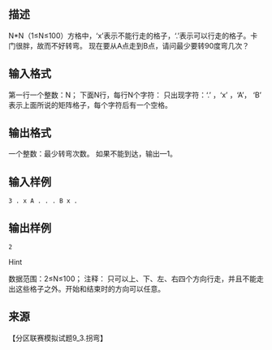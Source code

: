 ## 描述

N*N（1≤N≤100）方格中，‘x’表示不能行走的格子，‘.’表示可以行走的格子。卡门很胖，故而不好转弯。 现在要从A点走到B点，请问最少要转90度弯几次？

## 输入格式

第一行一个整数：N； 下面N行，每行N个字符： 只出现字符：‘.’ ，‘x’ ，‘A’， ‘B’ 表示上面所说的矩阵格子，每个字符后有一个空格。

## 输出格式

一个整数：最少转弯次数。 如果不能到达，输出—1。 

## 输入样例

```plaintext
3 . x A . . . B x . 
```

## 输出样例

```plaintext
2 
```

Hint

数据范围：2≤N≤100； 注释： 只可以上、下、左、右四个方向行走，并且不能走出这些格子之外。开始和结束时的方向可以任意。

## 来源

【分区联赛模拟试题9_3.拐弯】

